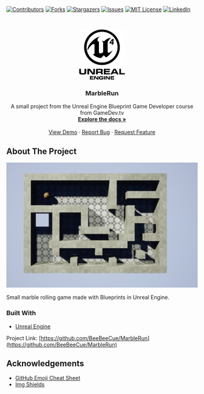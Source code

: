 <!-- PROJECT SHIELDS -->
<!--
*** I'm using markdown "reference style" links for readability.
*** Reference links are enclosed in brackets [ ] instead of parentheses ( ).
*** See the bottom of this document for the declaration of the reference variables
*** for contributors-url, forks-url, etc. This is an optional, concise syntax you may use.
*** https://www.markdownguide.org/basic-syntax/#reference-style-links
-->
[![Contributors][contributors-shield]][contributors-url]
[![Forks][forks-shield]][forks-url]
[![Stargazers][stars-shield]][stars-url]
[![Issues][issues-shield]][issues-url]
[![MIT License][license-shield]][license-url]
[![LinkedIn][linkedin-shield]][linkedin-url]



<!-- PROJECT LOGO -->
<br />
<p align="center">
  <a href="https://github.com/BeeBeeCue/MarbleRun">
    <img src="images/U4Logo.png" alt="Logo" width="120" height="132,5">
  </a>

  <h3 align="center">MarbleRun</h3>

  <p align="center">
    A small project from the Unreal Engine Blueprint Game Developer course from GameDev.tv
    <br />
    <a href="https://github.com/BeeBeeCue/MarbleRun"><strong>Explore the docs »</strong></a>
    <br />
    <br />
    <a href="https://github.com/BeeBeeCue/MarbleRun">View Demo</a>
    ·
    <a href="https://github.com/BeeBeeCue/MarbleRun/issues">Report Bug</a>
    ·
    <a href="https://github.com/BeeBeeCue/MarbleRun/issues">Request Feature</a>
  </p>
</p>




<!-- ABOUT THE PROJECT -->
## About The Project

[![Product Name Screen Shot][product-screenshot]](https://example.com)

Small marble rolling game made with Blueprints in Unreal Engine.

### Built With

* [Unreal Engine](https://unrealengine.com)



Project Link: [https://github.com/BeeBeeCue/MarbleRun](https://github.com/BeeBeeCue/MarbleRun)



<!-- ACKNOWLEDGEMENTS -->
## Acknowledgements
* [GitHub Emoji Cheat Sheet](https://www.webpagefx.com/tools/emoji-cheat-sheet)
* [Img Shields](https://shields.io)






<!-- MARKDOWN LINKS & IMAGES -->
<!-- https://www.markdownguide.org/basic-syntax/#reference-style-links -->
[contributors-shield]: https://img.shields.io/github/contributors/BeeBeeCue/MarbleRun.svg?style=for-the-badge
[contributors-url]: https://github.com/BeeBeeCue/MarbleRun/graphs/contributors
[forks-shield]: https://img.shields.io/github/forks/BeeBeeCue/MarbleRun.svg?style=for-the-badge
[forks-url]: https://github.com/BeeBeeCue/MarbleRun/network/members
[stars-shield]: https://img.shields.io/github/stars/BeeBeeCue/MarbleRun.svg?style=for-the-badge
[stars-url]: https://github.com/BeeBeeCue/MarbleRun/stargazers
[issues-shield]: https://img.shields.io/github/issues/BeeBeeCue/MarbleRun.svg?style=for-the-badge
[issues-url]: https://github.com/BeeBeeCue/MarbleRun/issues
[license-shield]: https://img.shields.io/github/license/BeeBeeCue/MarbleRun.svg?style=for-the-badge
[license-url]: https://github.com/BeeBeeCue/MarbleRun/blob/master/LICENSE.txt
[linkedin-shield]: https://img.shields.io/badge/-LinkedIn-black.svg?style=for-the-badge&logo=linkedin&colorB=555
[linkedin-url]: https://linkedin.com/in/k-knutsen
[product-screenshot]: images/marbleRun.png
